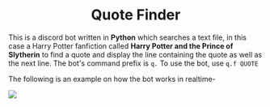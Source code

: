 <h1 align="center">Quote Finder</h1>

This is a discord bot written in **Python** which searches a text file, in this case a Harry Potter fanfiction called **Harry Potter and the Prince of Slytherin** to find a quote and display the line containing the quote as well as the next line.
The bot's command prefix is `q.`
To use the bot, use `q.f QUOTE`

The following is an example on how the bot works in realtime-

![](Quote-Finder/Images/bot_output.gif)
